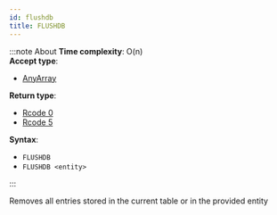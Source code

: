 ```yaml
---
id: flushdb
title: FLUSHDB
---
```

        

:::note About
**Time complexity**: O(n)  
**Accept type**:

- [AnyArray](../protocol/data-types.md#any-array)

**Return type**:

- [Rcode 0](../protocol/response-codes.md)
- [Rcode 5](../protocol/response-codes.md)

**Syntax**:

- `FLUSHDB`
- `FLUSHDB <entity>`

:::

Removes all entries stored in the current table or in the provided entity
